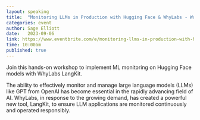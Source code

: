 ```yaml
---
layout: speaking
title:  "Monitoring LLMs in Production with Hugging Face & WhyLabs - Workshop"
categories: event
author: Sage Elliott
date:   2023-09-06
link: https://www.eventbrite.com/e/monitoring-llms-in-production-with-hugging-face-whylabs-tickets-667887719147?aff=sage
time: 10:00am
published: true
---
```

Join this hands-on workshop to implement ML monitoring on Hugging Face models with WhyLabs LangKit.

The ability to effectively monitor and manage large language models (LLMs) like GPT from OpenAI has become essential in the rapidly advancing field of AI. WhyLabs, in response to the growing demand, has created a powerful new tool, LangKit, to ensure LLM applications are monitored continuously and operated responsibly.
